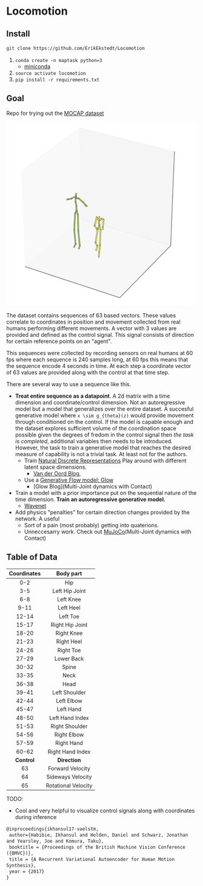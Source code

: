 # Locomotion

## Install

```bash
git clone https://github.com/ErikEkstedt/Locomotion
```

1. `conda create -n maptask python=3`
    - [miniconda](https://conda.io/miniconda.html)
2. `source activate locomotion`
3. `pip install -r requirements.txt`


## Goal

Repo for trying out the [MOCAP dataset](https://bitbucket.org/jonathan-schwarz/edinburgh_locomotion_mocap_dataset/overview)

<img width='500px' src="images/mocap_visualization.png" alt="mocap visualization"/>

The dataset contains sequences of 63 based vectors. These values correlate to coordinates
in position and movement collected from real humans performing different movements. A
vector with 3 values are provided and defined as the control signal. This signal consists
of direction for certain reference points on an "agent".

This sequences were collected by recording sensors on real humans at 60 fps where each
sequence is 240 samples long, at 60 fps this means that the sequence encode 4 seconds in
time. At each step a coordinate vector of 63 values are provided along with the control at
that time step.

There are several way to use a sequence like this.

* **Treat entire sequence as a datapoint**. A 2d matrix with a time dimension and
  coordinate/control dimension. Not an autoregressive model but a model that generalizes
  over the entire dataset. A succesful generative model where `x \sim g_{theta}(z)` would
  provide movement through conditioned on the control. If the model is capable enough and
  the dataset explores sufficient volume of the coordination space possible given the
  degrees of fredom in the control signal then *the task is completed*, additional
  variables then needs to be introduced. However, the task to train a generative model
  that reaches the desired measure of capability is not a trivial task. At least not for
  the authors.
  - Train [Natural Discrete Representations](https://arxiv.org/pdf/1711.00937.pdf) Play around with different latent space dimensions.
    - [Van der Oord Blog](https://avdnoord.github.io/homepage/vqvae/),
  - Use a [Generative Flow model: Glow](https://arxiv.org/pdf/1807.03039.pdf)
    - [Glow Blog](Multi-Joint dynamics with Contact) 
* Train a model with a prior importance put on the sequential nature of the time dimension.
  **Train an autoregressive generative model.**
  - [Wavenet](https://arxiv.org/pdf/1609.03499.pdf)
* Add physics "penalties" for certain direction changes provided by the network. A useful
  - Sort of a pain (most probably) getting into quaterions.
  - Unneccesarry work. Check out [MuJoCo](http://www.mujoco.org/)(Multi-Joint dynamics with Contact)



## Table of Data

| Coordinates | Body part |
|:-----------:|:-----------:|
| 0-2 | Hip |
| 3-5 | Left Hip Joint |
| 6-8 | Left Knee |
| 9-11 | Left Heel |
| 12-14 | Left Toe |
| 15-17 | Right Hip Joint |
| 18-20 | Right Knee |
| 21-23 | Right Heel |
| 24-26 | Right Toe |
| 27-29 | Lower Back |
| 30-32 | Spine |
| 33-35 | Neck |
| 36-38 | Head |
| 39-41 | Left Shoulder |
| 42-44 | Left Elbow |
| 45-47 | Left Hand |
| 48-50 | Left Hand Index |
| 51-53 | Right Shoulder |
| 54-56 | Right Elbow |
| 57-59 | Right Hand |
| 60-62 | Right Hand Index |
| **Control** | **Direction** |
| 63 | Forward Velocity |
| 64 | Sideways Velocity |
| 65 | Rotational Velocity |

TODO:
* Cool and very helpful to visualize control signals along with coordinates during
  inference

```
@inproceedings{ikhansul17-vaelstm,
 author={Habibie, Ikhansul and Holden, Daniel and Schwarz, Jonathan and Yearsley, Joe and Komura, Taku},
 booktitle = {Proceedings of the British Machine Vision Conference ({BMVC})},
 title = {A Recurrent Variational Autoencoder for Human Motion Synthesis},
 year = {2017}
}
```
